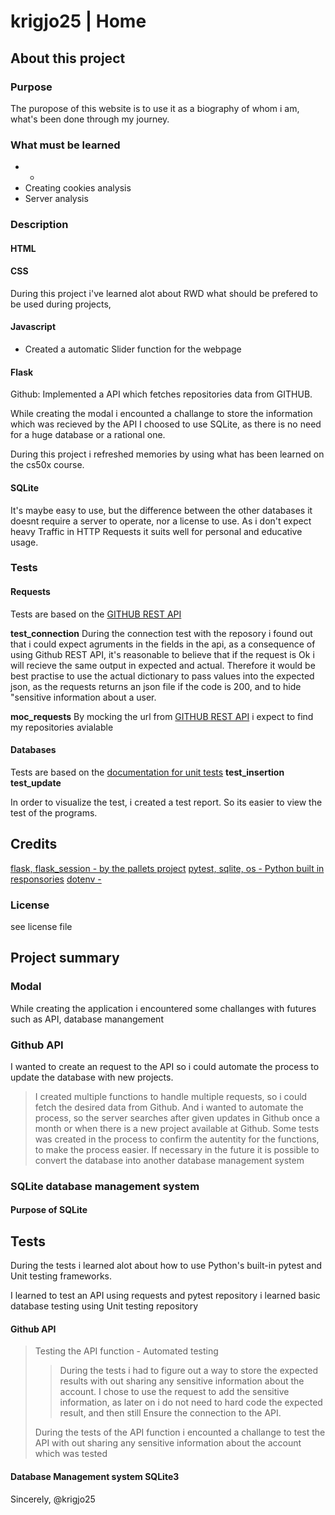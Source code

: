 # krigjo25 | Home

## About this project

### Purpose
The puropose of this website is to use it as a biography of whom i am,  what's been done through my journey.

### What must be learned

-   - 
-   Creating cookies analysis
-   Server analysis

### Description

####    HTML
####    CSS

During this project i've learned alot about RWD what should be prefered to be used during projects,

####    Javascript

-   Created a automatic Slider function for the webpage
####    Flask

Github:
Implemented a API which fetches repositories data from GITHUB.


While creating the modal i encounted a challange to store the information which was recieved by the API
I choosed to use SQLite, as there is no need for a huge database or a rational one.

During this project i refreshed memories by using what has been learned on the cs50x course.

####    SQLite

It's maybe easy to use, but the difference between the other databases it doesnt require a server to operate, nor a license to use. As i don't expect heavy Traffic in HTTP Requests it suits well for personal and educative usage.




### Tests

####    Requests
Tests are based on the [GITHUB REST API](https://docs.github.com/en/rest/users/users?apiVersion=2022-11-28)

**test_connection**
During the connection test with the reposory i found out that i could expect
agruments in the fields in the api, as a consequence of using Github REST API,
it's reasonable to believe that if the request is Ok i will recieve the same output
in expected and actual. Therefore it would be best practise to use the actual
dictionary to pass values into the expected json, as the requests returns an
json file if the code is 200, and to hide "sensitive information about a user.

**moc_requests**
By mocking the url from [GITHUB REST API](https://docs.github.com/en/rest/repos/repos?apiVersion=2022-11-28#get-a-repository) i expect to find my repositories avialable


####    Databases

Tests are based on the [documentation for unit tests](https://python-basics-tutorial.readthedocs.io/en/24.1.0/test/sqlite.html)
**test_insertion**
**test_update**


In order to visualize the test, i created a test report. So its easier to view the test of the programs.
##  Credits

[flask, flask_session - by the pallets project]()
[pytest, sqlite, os - Python built in responsories]()
[dotenv - ]()

### License
see license file


## Project summary

### Modal
While creating the application i encountered some challanges with futures such as API,  database manangement

### Github API

I wanted to create an request to the API so i could automate the process to update the database with new projects.

> I created multiple functions to handle multiple requests, so i could fetch the desired data from Github. And i wanted to automate the process, so the server searches after given updates in Github once a month or when there is a new project available at Github. 
> Some tests was created in the process to confirm the autentity for the functions, to make the process easier. If necessary in the future it is possible to convert the database into another database management system
>


### SQLite database management system
#### Purpose of SQLite

## Tests

During the tests i learned alot about how to use Python's built-in pytest and Unit testing frameworks.

I learned to test an API using requests and pytest repository
i learned basic database testing using Unit testing repository

#### Github API
>   Testing the API function - Automated testing 
> > During the tests  i had to figure out a way to store the expected results with out sharing any sensitive information about the account.
> > I chose to use the request to add the sensitive information, as later on i do not need to hard code the expected result, and then still
> > Ensure the connection to the API. 
>
> During the tests of the API function i encounted a challange to test the API with out sharing any sensitive information about the account which was tested

#### Database Management system SQLite3



Sincerely,
@krigjo25
